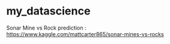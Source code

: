 # my_datascience
Sonar Mine vs Rock prediction :  https://www.kaggle.com/mattcarter865/sonar-mines-vs-rocks
